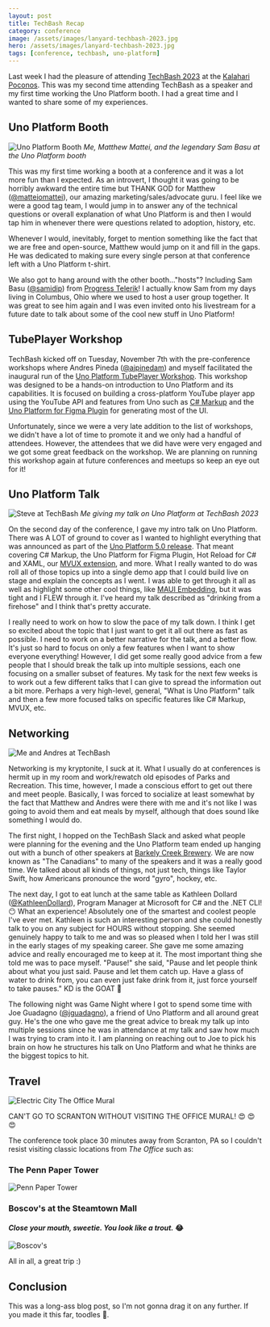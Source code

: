 ```yaml
---
layout: post
title: TechBash Recap
category: conference
image: /assets/images/lanyard-techbash-2023.jpg
hero: /assets/images/lanyard-techbash-2023.jpg
tags: [conference, techbash, uno-platform]
---
```


Last week I had the pleasure of attending [TechBash 2023][techbash-site] at the [Kalahari Poconos][kalahari-site]. This was my second time attending TechBash as a speaker and my first time working the Uno Platform booth. I had a great time and I wanted to share some of my experiences.

## Uno Platform Booth

![Uno Platform Booth](/assets/images/uno-booth-techbash-2023.jpeg)
*Me, Matthew Mattei, and the legendary Sam Basu at the Uno Platform booth*

This was my first time working a booth at a conference and it was a lot more fun than I expected. As an introvert, I thought it was going to be horribly awkward the entire time but THANK GOD for Matthew ([@matteiomattei][matt-twitter]), our amazing marketing/sales/advocate guru. I feel like we were a good tag team, I would jump in to answer any of the technical questions or overall explanation of what Uno Platform is and then I would tap him in whenever there were questions related to adoption, history, etc.

Whenever I would, inevitably, forget to mention something like the fact that we are free and open-source, Matthew would jump on it and fill in the gaps. He was dedicated to making sure every single person at that conference left with a Uno Platform t-shirt. 

We also got to hang around with the other booth..."hosts"? Including Sam Basu ([@samidip][sam-twitter]) from [Progress Telerik][progress-site]! I actually know Sam from my days living in Columbus, Ohio where we used to host a user group together. It was great to see him again and I was even invited onto his livestream for a future date to talk about some of the cool new stuff in Uno Platform!

## TubePlayer Workshop

TechBash kicked off on Tuesday, November 7th with the pre-conference workshops where Andres Pineda ([@ajpinedam][andres-twitter]) and myself facilitated the inaugural run of the [Uno Platform TubePlayer Workshop][tubeplayer-workshop]. This workshop was designed to be a hands-on introduction to Uno Platform and its capabilities. It is focused on building a cross-platform YouTube player app using the YouTube API and features from Uno such as [C# Markup][markup-docs] and the [Uno Platform for Figma Plugin][figma-plugin] for generating most of the UI.

Unfortunately, since we were a very late addition to the list of workshops, we didn't have a lot of time to promote it and we only had a handful of attendees. However, the attendees that we did have were very engaged and we got some great feedback on the workshop. We are planning on running this workshop again at future conferences and meetups so keep an eye out for it!

## Uno Platform Talk

![Steve at TechBash](/assets/images/uno-talk-techbash-2023.jpg)
*Me giving my talk on Uno Platform at TechBash 2023*

On the second day of the conference, I gave my intro talk on Uno Platform. There was A LOT of ground to cover as I wanted to highlight everything that was announced as part of the [Uno Platform 5.0 release][uno-5-release]. That meant covering C# Markup, the Uno Platform for Figma Plugin, Hot Reload for C# and XAML, our [MVUX extension][mvux-docs], and more. What I really wanted to do was roll all of those topics up into a single demo app that I could build live on stage and explain the concepts as I went. I was able to get through it all as well as highlight some other cool things, like [MAUI Embedding][maui-embedding-docs], but it was tight and I FLEW through it. I've heard my talk described as "drinking from a firehose" and I think that's pretty accurate.

I really need to work on how to slow the pace of my talk down. I think I get so excited about the topic that I just want to get it all out there as fast as possible. I need to work on a better narrative for the talk, and a better flow. It's just so hard to focus on only a few features when I want to show everyone everything! However, I did get some really good advice from a few people that I should break the talk up into multiple sessions, each one focusing on a smaller subset of features. My task for the next few weeks is to work out a few different talks that I can give to spread the information out a bit more. Perhaps a very high-level, general, "What is Uno Platform" talk and then a few more focused talks on specific features like C# Markup, MVUX, etc.

## Networking

![Me and Andres at TechBash](/assets/images/steve-andres-lunch-techbash-2023.jpg)

Networking is my kryptonite, I suck at it. What I usually do at conferences is hermit up in my room and work/rewatch old episodes of Parks and Recreation. This time, however, I made a conscious effort to get out there and meet people. Basically, I was forced to socialize at least somewhat by the fact that Matthew and Andres were there with me and it's not like I was going to avoid them and eat meals by myself, although that does sound like something I would do.

The first night, I hopped on the TechBash Slack and asked what people were planning for the evening and the Uno Platform team ended up hanging out with a bunch of other speakers at [Barkely Creek Brewery][barley-creek-site]. We are now known as "The Canadians" to many of the speakers and it was a really good time. We talked about all kinds of things, not just tech, things like Taylor Swift, how Americans pronounce the word "gyro", hockey, etc. 

The next day, I got to eat lunch at the same table as Kathleen Dollard ([@KathleenDollard][kd-twitter]), Program Manager at Microsoft for C# and the .NET CLI! :no_mouth: What an experience! Absolutely one of the smartest and coolest people I've ever met. Kathleen is such an interesting person and she could honestly talk to you on any subject for HOURS without stopping. She seemed genuinely happy to talk to me and was so pleased when I told her I was still in the early stages of my speaking career. She gave me some amazing advice and really encouraged me to keep at it. The most important thing she told me was to pace myself. "Pause!" she said, "Pause and let people think about what you just said. Pause and let them catch up. Have a glass of water to drink from, you can even just fake drink from it, just force yourself to take pauses." KD is the GOAT :goat:

The following night was Game Night where I got to spend some time with Joe Guadagno ([@jguadagno][joe-twitter]), a friend of Uno Platform and all around great guy. He's the one who gave me the great advice to break my talk up into multiple sessions since he was in attendance at my talk and saw how much I was trying to cram into it. I am planning on reaching out to Joe to pick his brain on how he structures his talk on Uno Platform and what he thinks are the biggest topics to hit.

## Travel

![Electric City The Office Mural](/assets/images//scranton-mural.jpg)

CAN'T GO TO SCRANTON WITHOUT VISITING THE OFFICE MURAL! :heart_eyes: :heart_eyes: :heart_eyes:

The conference took place 30 minutes away from Scranton, PA so I couldn't resist visiting classic locations from *The Office* such as: 

### The Penn Paper Tower

![Penn Paper Tower](/assets/images/penn-paper.jpg)

### Boscov's at the Steamtown Mall 
#### *Close your mouth, sweetie. You look like a trout.* :joy:

![Boscov's](/assets/images/boscovs.jpg)


All in all, a great trip :)

## Conclusion

This was a long-ass blog post, so I'm not gonna drag it on any further. If you made it this far, toodles :wave:.

[techbash-site]: https://techbash.com/
[kalahari-site]: https://www.kalahariresorts.com/pennsylvania/
[matt-twitter]: https://twitter.com/matteiomattei
[sam-twitter]: https://twitter.com/samidip
[andres-twitter]: https://twitter.com/ajpinedam
[progress-site]: https://www.telerik.com/
[tubeplayer-workshop]: https://platform.uno/docs/articles/external/workshops/tube-player/README.html
[markup-docs]: https://platform.uno/docs/articles/external/uno.extensions/doc/Reference/Markup/GettingStarted.html
[figma-plugin]: https://platform.uno/unofigma/
[uno-5-release]: https://platform.uno/blog/uno-platform-5-0/
[mvux-docs]: https://platform.uno/docs/articles/external/uno.extensions/doc/Overview/Mvux/Overview.html
[maui-embedding-docs]: https://platform.uno/docs/articles/external/uno.extensions/doc/Overview/Maui/MauiOverview.html
[barley-creek-site]: https://www.barleycreek.com/
[kd-twitter]: https://twitter.com/KathleenDollard
[joe-twitter]: https://twitter.com/jguadagno